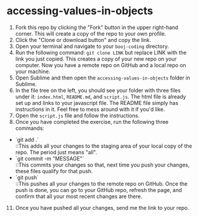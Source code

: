 # accessing-values-in-objects

1. Fork this repo by clicking the "Fork" button in the upper right-hand corner. This will create a copy of the repo to your own profile.
2. Click the "Clone or download button" and copy the link.
3. Open your terminal and navigate to your `booj-coding` directory.
4. Run the following command: `git clone LINK` but replace LINK with the link you just copied. This creates a copy of your new repo on your computer. Now you have a remote repo on GitHub and a local repo on your machine.
5. Open Sublime and then open the `accessing-values-in-objects` folder in Sublime.
6. In the file tree on the left, you should see your folder with three files under it: `index.html`, `README.md`, and `script.js`. The html file is already set up and links to your javascript file. The README file simply has instructions in it. Feel free to mess around with it if you'd like.
9. Open the `script.js` file and follow the instructions.
10. Once you have completed the exercise, run the following three commands:
<ul>
	<li>`git add .`<br>
	::This adds all your changes to the staging area of your local copy of the repo. The period just means "all".</li>
	<li>`git commit -m "MESSAGE"`<br>
	::This commits your changes so that, next time you push your changes, these files qualify for that push.</li>
	<li>`git push`<br>
	::This pushes all your changes to the remote repo on GitHub. Once the push is done, you can go to your GitHub repo, refresh the page, and confirm that all your most recent changes are there.</li>
</ul>

11. Once you have pushed all your changes, send me the link to your repo.